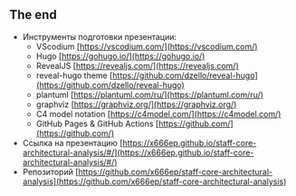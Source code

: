 ## The end

- Инструменты подготовки презентации:
  - VScodium [https://vscodium.com/](https://vscodium.com/)
  - Hugo [https://gohugo.io/](https://gohugo.io/)
  - RevealJS [https://revealjs.com/](https://revealjs.com/)
  - reveal-hugo theme [https://github.com/dzello/reveal-hugo](https://github.com/dzello/reveal-hugo)
  - plantuml [https://plantuml.com/ru/](https://plantuml.com/ru/)
  - graphviz [https://graphviz.org/](https://graphviz.org/)
  - C4 model notation [https://c4model.com/](https://c4model.com/)
  - GitHub Pages & GitHub Actions [https://github.com/](https://github.com/)
- Ссылка на презентацию [https://x666ep.github.io/staff-core-architectural-analysis/#/](https://x666ep.github.io/staff-core-architectural-analysis/#/)
- Репозиторий [https://github.com/x666ep/staff-core-architectural-analysis](https://github.com/x666ep/staff-core-architectural-analysis)

